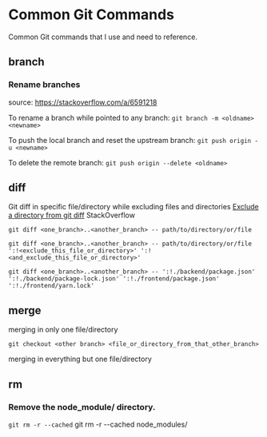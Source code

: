 # Common Git Commands

Common Git commands that I use and need to reference.

## branch

### Rename branches

source: https://stackoverflow.com/a/6591218

To rename a branch while pointed to any branch:
`git branch -m <oldname> <newname>`

To push the local branch and reset the upstream branch:
`git push origin -u <newname>`

To delete the remote branch:
`git push origin --delete <oldname>`

## diff

Git diff in specific file/directory while excluding files and directories
[Exclude a directory from git diff](https://stackoverflow.com/questions/4380945/exclude-a-directory-from-git-diff) StackOverflow

`git diff <one_branch>..<another_branch> -- path/to/directory/or/file`

`git diff <one_branch>..<another_branch> -- path/to/directory/or/file ':!<exclude_this_file_or_directory>' ':!<and_exclude_this_file_or_directory>'`

`git diff <one_branch>..<another_branch> -- ':!./backend/package.json' ':!./backend/package-lock.json' ':!./frontend/package.json' ':!./frontend/yarn.lock'`

## merge

merging in only one file/directory

`git checkout <other branch> <file_or_directory_from_that_other_branch>`

merging in everything but one file/directory

## rm

### Remove the node_module/ directory.

`git rm -r --cached`
git rm -r --cached node_modules/
